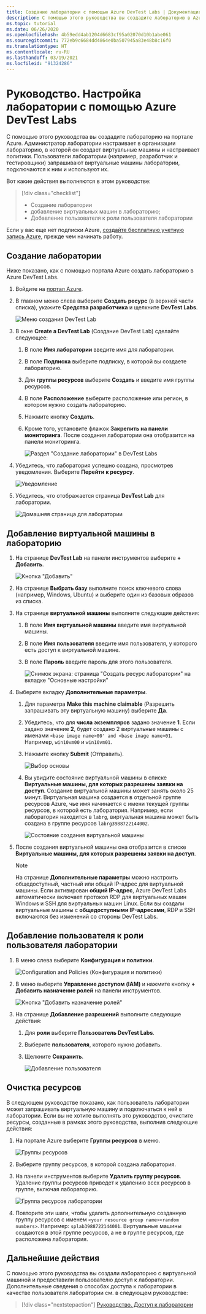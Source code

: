 ```yaml
---
title: Создание лаборатории с помощью Azure DevTest Labs | Документация Майкрософт
description: С помощью этого руководства вы создадите лабораторию в Azure DevTest Labs на портале Azure. Администратор лаборатории настраивает лабораторию, в которой он создает виртуальные машины и настраивает политики.
ms.topic: tutorial
ms.date: 06/26/2020
ms.openlocfilehash: 4b59edd4ab1204d6683cf95a02070d10b1abe061
ms.sourcegitcommit: 772eb9c6684dd4864e0ba507945a83e48b8c16f0
ms.translationtype: HT
ms.contentlocale: ru-RU
ms.lasthandoff: 03/19/2021
ms.locfileid: "91324286"
---
```

# <a name="tutorial-set-up-a-lab-by-using-azure-devtest-labs"></a>Руководство. Настройка лаборатории с помощью Azure DevTest Labs
С помощью этого руководства вы создадите лабораторию на портале Azure. Администратор лаборатории настраивает в организации лабораторию, в которой он создает виртуальные машины и настраивает политики. Пользователи лаборатории (например, разработчик и тестировщики) запрашивают виртуальные машины лаборатории, подключаются к ним и используют их. 

Вот какие действия выполняются в этом руководстве:

> [!div class="checklist"]
> * Создание лаборатории
> * добавление виртуальных машин в лабораторию;
> * Добавление пользователя к роли пользователя лаборатории

Если у вас еще нет подписки Azure, [создайте бесплатную учетную запись Azure](https://azure.microsoft.com/free/), прежде чем начинать работу.

## <a name="create-a-lab"></a>Создание лаборатории
Ниже показано, как с помощью портала Azure создать лабораторию в Azure DevTest Labs. 

1. Войдите на [портал Azure](https://portal.azure.com).
2. В главном меню слева выберите **Создать ресурс** (в верхней части списка), укажите **Средства разработчика** и щелкните **DevTest Labs**. 

    ![Меню создания DevTest Lab](./media/tutorial-create-custom-lab/new-custom-lab-menu.png)
1. В окне **Create a DevTest Lab** (Создание DevTest Lab) сделайте следующее: 
    1. В поле **Имя лаборатории** введите имя для лаборатории. 
    2. В поле **Подписка** выберите подписку, в которой вы создаете лабораторию. 
    3. Для **группы ресурсов** выберите **Создать** и введите имя группы ресурсов. 
    4. В поле **Расположение** выберите расположение или регион, в котором нужно создать лабораторию. 
    5. Нажмите кнопку **Создать**. 
    6. Кроме того, установите флажок **Закрепить на панели мониторинга**. После создания лаборатории она отобразится на панели мониторинга. 

        ![Раздел "Создание лаборатории" в DevTest Labs](./media/tutorial-create-custom-lab/create-custom-lab-blade.png)
2. Убедитесь, что лаборатория успешно создана, просмотрев уведомления. Выберите **Перейти к ресурсу**.  

    ![Уведомление](./media/tutorial-create-custom-lab/creation-notification.png)
3. Убедитесь, что отображается страница **DevTest Lab** для лаборатории. 

    ![Домашняя страница для лаборатории](./media/tutorial-create-custom-lab/lab-home-page.png)

## <a name="add-a-vm-to-the-lab"></a>Добавление виртуальной машины в лабораторию

1. На странице **DevTest Lab** на панели инструментов выберите **+ Добавить**. 

    ![Кнопка "Добавить"](./media/tutorial-create-custom-lab/add-vm-to-lab-button.png)
1. На странице **Выбрать базу** выполните поиск ключевого слова (например, Windows, Ubuntu) и выберите один из базовых образов из списка. 
1. На странице **виртуальной машины** выполните следующие действия: 
    1. В поле **Имя виртуальной машины** введите имя виртуальной машины. 
    2. В поле **Имя пользователя** введите имя пользователя, у которого есть доступ к виртуальной машине. 
    3. В поле **Пароль** введите пароль для этого пользователя. 

        ![Снимок экрана: страница "Создать ресурс лаборатории" на вкладке "Основные настройки"](./media/tutorial-create-custom-lab/new-virtual-machine.png)
1. Выберите вкладку **Дополнительные параметры**.
    1. Для параметра **Make this machine claimable** (Разрешить запрашивать эту виртуальную машину) выберите **Да**.
    2. Убедитесь, что для **числа экземпляров** задано значение **1**. Если задано значение **2**, будет создано 2 виртуальные машины с именами `<base image name>00' and <base image name>01`. Например, `win10vm00` и `win10vm01`.     
    3. Нажмите кнопку **Submit** (Отправить). 

        ![Выбор основы](./media/tutorial-create-custom-lab/new-vm-advanced-settings.png)
    9. Вы увидите состояние виртуальной машины в списке **Виртуальные машины, для которых разрешены заявки на доступ**. Создание виртуальной машины может занять около 25 минут. Виртуальная машина создается в отдельной группе ресурсов Azure, чье имя начинается с имени текущей группы ресурсов, в которой есть лаборатория. Например, если лаборатория находится в `labrg`, виртуальная машина может быть создана в группе ресурсов `labrg3988722144002`. 

        ![Состояние создания виртуальной машины](./media/tutorial-create-custom-lab/vm-creation-status.png)
1. После создания виртуальной машины она отобразится в списке **Виртуальные машины, для которых разрешены заявки на доступ**. 

    > [!NOTE] 
    > На странице **Дополнительные параметры** можно настроить общедоступный, частный или общий IP-адрес для виртуальной машины. Если активирован **общий IP-адрес**, Azure DevTest Labs автоматически включает протокол RDP для виртуальных машин Windows и SSH для виртуальных машин Linux. Если вы создали виртуальные машины с **общедоступными IP-адресами**, RDP и SSH включаются без изменений со стороны DevTest Labs.  

## <a name="add-a-user-to-the-lab-user-role"></a>Добавление пользователя к роли пользователя лаборатории

1. В меню слева выберите **Конфигурация и политики**. 

    ![Configuration and Policies (Конфигурация и политики)](./media/tutorial-create-custom-lab/configuration-and-policies-menu.png)
1. В меню выберите **Управление доступом (IAM)** и нажмите кнопку **+ Добавить назначение ролей** на панели инструментов. 

    ![Кнопка "Добавить назначение ролей"](./media/tutorial-create-custom-lab/add-role-assignment-button.png)
1. На странице **Добавление разрешений** выполните следующие действия:
    1. Для **роли** выберите **Пользователь DevTest Labs**. 
    2. Выберите **пользователя**, которого нужно добавить. 
    3. Щелкните **Сохранить**.

        ![Добавление пользователя](./media/tutorial-create-custom-lab/add-user.png)

## <a name="clean-up-resources"></a>Очистка ресурсов
В следующем руководстве показано, как пользователь лаборатории может запрашивать виртуальную машину и подключаться к ней в лаборатории. Если вы не хотите выполнять это руководство, очистите ресурсы, созданные в рамках этого руководства, выполнив следующие действия: 

1. На портале Azure выберите **Группы ресурсов** в меню. 

    ![Группы ресурсов](./media/tutorial-create-custom-lab/resource-groups.png)
1. Выберите группу ресурсов, в которой создана лаборатория. 
1. На панели инструментов выберите **Удалить группу ресурсов**. Удаление группы ресурсов приведет к удалению всех ресурсов в группе, включая лабораторию. 

    ![Группа ресурсов лаборатории](./media/tutorial-create-custom-lab/lab-resource-group.png)
1. Повторите эти шаги, чтобы удалить дополнительную созданную группу ресурсов с именем `<your resource group name><random numbers>`. Например: `splab3988722144001`. Виртуальные машины создаются в этой группе ресурсов, а не в группе ресурсов, где расположена лаборатория. 

## <a name="next-steps"></a>Дальнейшие действия
С помощью этого руководства вы создали лабораторию с виртуальной машиной и предоставили пользователю доступ к лаборатории. Дополнительные сведения о способах доступа к лаборатории в качестве пользователя лаборатории см. в следующем руководстве:

> [!div class="nextstepaction"]
> [Руководство. Доступ к лаборатории](tutorial-use-custom-lab.md)

